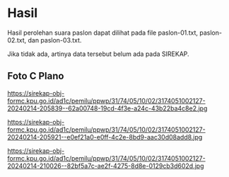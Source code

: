 # Hasil

Hasil perolehan suara paslon dapat dilihat pada file paslon-01.txt, paslon-02.txt, dan paslon-03.txt.

Jika tidak ada, artinya data tersebut belum ada pada SIREKAP.

## Foto C Plano

https://sirekap-obj-formc.kpu.go.id/ad1c/pemilu/ppwp/31/74/05/10/02/3174051002127-20240214-205839--62a00748-19cd-4f3e-a24c-43b22ba4c8e2.jpg

https://sirekap-obj-formc.kpu.go.id/ad1c/pemilu/ppwp/31/74/05/10/02/3174051002127-20240214-205921--e0ef21a0-e0ff-4c2e-8bd9-aac30d08add8.jpg

https://sirekap-obj-formc.kpu.go.id/ad1c/pemilu/ppwp/31/74/05/10/02/3174051002127-20240214-210026--82bf5a7c-ae2f-4275-8d8e-0129cb3d602d.jpg
